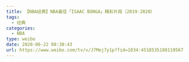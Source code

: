 ```yaml
---
title: 【NBA经典】NBA最佳「ISAAC BONGA」精彩片段（2019-2020）
tags:
  - 经典
categories:
  - NBA
type: weibo
date: 2020-06-22 08:38:43
url: https://www.weibo.com/tv/v/J7Mej7y1p?fid=1034:4518535188119567
---
```


<!-- more -->